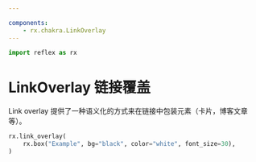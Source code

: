 ```yaml
---

components:
    - rx.chakra.LinkOverlay
---
```


```python exec
import reflex as rx
```

# LinkOverlay 链接覆盖

Link overlay 提供了一种语义化的方式来在链接中包装元素（卡片，博客文章等）。

```python demo
rx.link_overlay(
    rx.box("Example", bg="black", color="white", font_size=30),
)
```

